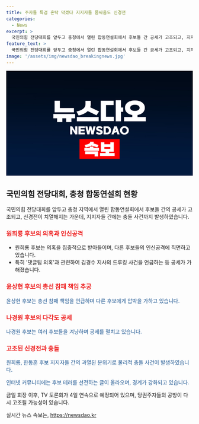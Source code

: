 ```yaml
---
title: 주자들 특검 혼탁 막겠다 지지자들 몸싸움도 신경전
categories:
  - News
excerpt: >
  국민의힘 전당대회를 앞두고 충청에서 열린 합동연설회에서 후보들 간 공세가 고조되고, 지지자들 사이에 충돌도 발생했습니다. 원희룡 후보는 한동훈 후보에게 공세를 퍼붓고, 윤상현 후보는 총선 참패 책임을 물으며 한 후보에게 공세를 했습니다. 나경원 후보는 모든 후보를 겨냥하며 경고했고, 한동훈 후보는 역공을 자제했습니다. 이에 충돌과 긴장이 고조되고 있으며, TV토론회가 예정되어 있지만 공방이 다시 불붙을 가능성도 있습니다. (150자)
feature_text: >
  국민의힘 전당대회를 앞두고 충청에서 열린 합동연설회에서 후보들 간 공세가 고조되고, 지지자들 사이에 충돌도 발생했습니다. 원희룡 후보는 한동훈 후보에게 공세를 퍼붓고, 윤상현 후보는 총선 참패 책임을 물으며 한 후보에게 공세를 했습니다. 나경원 후보는 모든 후보를 겨냥하며 경고했고, 한동훈 후보는 역공을 자제했습니다. 이에 충돌과 긴장이 고조되고 있으며, TV토론회가 예정되어 있지만 공방이 다시 불붙을 가능성도 있습니다. (150자)
image: '/assets/img/newsdao_breakingnews.jpg'
---
```


<p><img src="/assets/img/newsdao_breakingnews.jpg" alt="pcversion 속보" /></p>

<h2 data-ke-size="size26">국민의힘 전당대회, 충청 합동연설회 현황</h2>

<p>국민의힘 전당대회를 앞두고 충청 지역에서 열린 합동연설회에서 후보들 간의 공세가 고조되고, 신경전이 치열해지는 가운데, 지지자들 간에는 충돌 사건까지 발생하였습니다.</p>

<h3><b><span style="color: #ee2323;">원희룡 후보의 의혹과 인신공격</span></b></h3>

<ul>
    <li>원희룡 후보는 의혹을 집중적으로 받아들이며, 다른 후보들의 인신공격에 직면하고 있습니다.</li>
    <li>특히 '댓글팀 의혹'과 관련하여 김경수 지사의 드루킹 사건을 언급하는 등 공세가 가해졌습니다.</li>
</ul>

<h3><b><span style="color: #ee2323;">윤상현 후보의 총선 참패 책임 추궁</span></b></h3>

<p><span style="color: #1a5490;">윤상현 후보는 총선 참패 책임을 언급하며 다른 후보에게 압박을 가하고 있습니다.</p>

<h3><b><span style="color: #ee2323;">나경원 후보의 다각도 공세</span></b></h3>

<p><span style="color: #1a5490;">나경원 후보는 여러 후보들을 겨냥하며 공세를 펼치고 있습니다.</p>

<h3><b><span style="color: #ee2323;">고조된 신경전과 충돌</span></b></h3>

<p><span style="color: #1a5490;">원희룡, 한동훈 후보 지지자들 간의 과열된 분위기로 물리적 충돌 사건이 발생하였습니다.</p>

<p><span style="color: #1a5490;">인터넷 커뮤니티에는 후보 테러를 선전하는 글이 올라오며, 경계가 강화되고 있습니다.</p>

<p>금일 회장 이후, TV 토론회가 4일 연속으로 예정되어 있으며, 당권주자들의 공방이 다시 고조될 가능성이 있습니다.</p>
실시간 뉴스 속보는, <a href="https://newsdao.kr" rel="dofollow">https://newsdao.kr</a>


